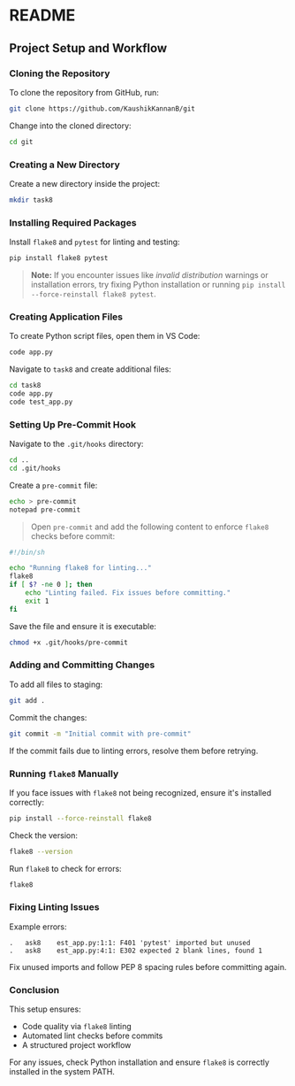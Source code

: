 # README

## Project Setup and Workflow

### Cloning the Repository
To clone the repository from GitHub, run:
```sh
git clone https://github.com/KaushikKannanB/git
```

Change into the cloned directory:
```sh
cd git
```

### Creating a New Directory
Create a new directory inside the project:
```sh
mkdir task8
```

### Installing Required Packages
Install `flake8` and `pytest` for linting and testing:
```sh
pip install flake8 pytest
```
> **Note:** If you encounter issues like *invalid distribution* warnings or installation errors, try fixing Python installation or running `pip install --force-reinstall flake8 pytest`.

### Creating Application Files
To create Python script files, open them in VS Code:
```sh
code app.py
```
Navigate to `task8` and create additional files:
```sh
cd task8
code app.py
code test_app.py
```

### Setting Up Pre-Commit Hook
Navigate to the `.git/hooks` directory:
```sh
cd ..
cd .git/hooks
```
Create a `pre-commit` file:
```sh
echo > pre-commit
notepad pre-commit
```
> Open `pre-commit` and add the following content to enforce `flake8` checks before commit:
```sh
#!/bin/sh

echo "Running flake8 for linting..."
flake8
if [ $? -ne 0 ]; then
    echo "Linting failed. Fix issues before committing."
    exit 1
fi
```
Save the file and ensure it is executable:
```sh
chmod +x .git/hooks/pre-commit
```

### Adding and Committing Changes
To add all files to staging:
```sh
git add .
```
Commit the changes:
```sh
git commit -m "Initial commit with pre-commit"
```
If the commit fails due to linting errors, resolve them before retrying.

### Running `flake8` Manually
If you face issues with `flake8` not being recognized, ensure it's installed correctly:
```sh
pip install --force-reinstall flake8
```
Check the version:
```sh
flake8 --version
```
Run `flake8` to check for errors:
```sh
flake8
```

### Fixing Linting Issues
Example errors:
```
.	ask8	est_app.py:1:1: F401 'pytest' imported but unused
.	ask8	est_app.py:4:1: E302 expected 2 blank lines, found 1
```
Fix unused imports and follow PEP 8 spacing rules before committing again.

### Conclusion
This setup ensures:
- Code quality via `flake8` linting
- Automated lint checks before commits
- A structured project workflow

For any issues, check Python installation and ensure `flake8` is correctly installed in the system PATH.


